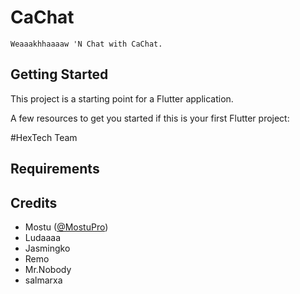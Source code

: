 # CaChat
    Weaaakhhaaaaw 'N Chat with CaChat.


## Getting Started

This project is a starting point for a Flutter application.

A few resources to get you started if this is your first Flutter project:

#HexTech Team

## Requirements



## Credits

- Mostu ([@MostuPro](https://twitter.com/MostuPro))  
- Ludaaaa
- Jasmingko
- Remo
- Mr.Nobody
- salmarxa

   